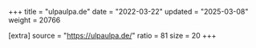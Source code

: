 +++
title = "ulpaulpa.de"
date = "2022-03-22"
updated = "2025-03-08"
weight = 20766

[extra]
source = "https://ulpaulpa.de/"
ratio = 81
size = 20
+++
